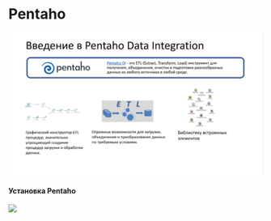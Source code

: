 # Pentaho

![](https://github.com/Artem-ne-Artem/Data-engineering-DL/blob/main/DE-101%20Modules/Module04/Pentaho/Pentaho.png)

#### Установка Pentaho

![](https://www.youtube.com/watch?v=RL-EZCi51gc)
